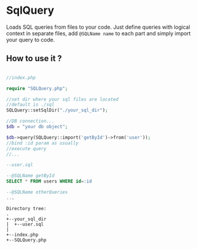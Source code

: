 # SqlQuery
Loads SQL queries from files to your code.
Just define queries with logical context in separate files, add `@SQLName name` to each part and simply import your query to code.

## How to use it ?

```php

//index.php

require "SQLQuery.php";

//set dir where your sql files are located
//default is ./sql
SQLQuery::setSqlDir("./your_sql_dir");

//DB connection...
$db = "your db object";

$db->query(SQLQuery::import('getById')->from('user'));
//bind :id param as usually
//execute query
//...
```

```sql
--user.sql

--@SQLName getById
SELECT * FROM users WHERE id=:id

--@SQLName otherQueries
...
```

```
Directory tree:
.
+--your_sql_dir
|  +--user.sql
|
+--index.php
+--SQLQuery.php
```
